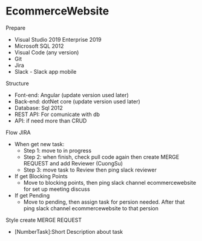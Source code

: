 # EcommerceWebsite
Prepare
- Visual Studio 2019 Enterprise 2019
- Microsoft SQL 2012
- Visual Code (any version)
- Git
- Jira
- Slack - Slack app mobile

Structure
- Font-end: Angular (update version used later)
- Back-end: dotNet core (update version used later)
- Database: Sql 2012
- REST API: For comunicate with db
- API: if need more than CRUD

Flow JIRA
- When get new task:
  - Step 1: move to in progress
  - Step 2: when finish, check pull code again then create MERGE REQUEST and add Reviewer (CuongSu)
  - Step 3: move task to Review then ping slack reviewer
- If get Blocking Points
  - Move to blocking points, then ping slack channel ecommercewebsite for set up meeting discuss
- If get Pending
  - Move to pending, then assign task for persion needed. After that ping slack channel ecommercewebsite to that persion

Style create MERGE REQUEST
- [NumberTask]:Short Description about task
